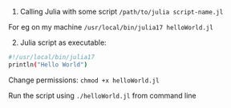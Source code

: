 1. Calling Julia with some script
`/path/to/julia script-name.jl`

For eg on my machine
`/usr/local/bin/julia17 helloWorld.jl`

2. Julia script as executable:
```bash
#!/usr/local/bin/julia17
println("Hello World")
```

Change permissions: `chmod +x helloWorld.jl`

Run the script using `./helloWorld.jl` from command line
